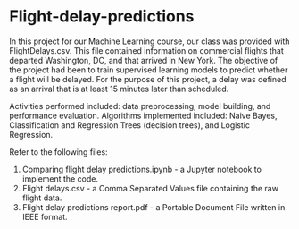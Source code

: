 # Flight-delay-predictions
In this project for our Machine Learning course, our class was provided with FlightDelays.csv.
This file contained information on commercial flights that departed Washington, DC, and that arrived in New York.
The objective of the project had been to train supervised learning models to predict whether a flight will be delayed.
For the purpose of this project, a delay was defined as an arrival that is at least 15 minutes later than scheduled.

Activities performed included: data preprocessing, model building, and performance evaluation.
Algorithms implemented included: Naive Bayes, Classification and Regression Trees (decision trees), and Logistic Regression.

Refer to the following files:
1. Comparing flight delay predictions.ipynb - a Jupyter notebook to implement the code.
2. Flight delays.csv - a Comma Separated Values file containing the raw flight data.
3. Flight delay predictions report.pdf - a Portable Document File written in IEEE format.
